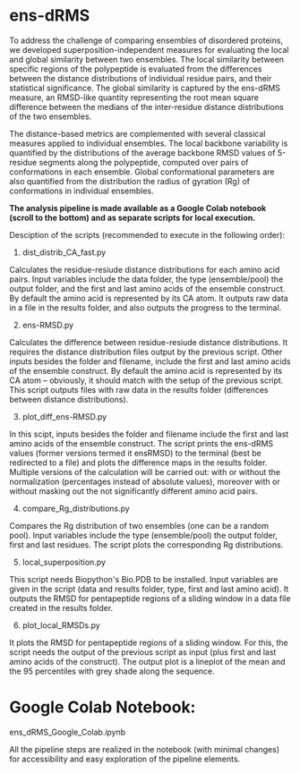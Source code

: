 # ens-dRMS

To address the challenge of comparing ensembles of disordered proteins, we developed superposition-independent measures for evaluating the local and global similarity between two ensembles. The local similarity between specific regions of the polypeptide is evaluated from the differences between the distance distributions of individual residue pairs, and their statistical significance.  The global similarity is captured by the ens-dRMS measure, an RMSD-like quantity representing the root mean square difference between the medians of the inter-residue distance distributions of the two ensembles.


The distance-based metrics are complemented with several classical measures applied to individual ensembles. The local backbone variability is quantified by the distributions of the average backbone RMSD values of 5-residue segments along the polypeptide, computed over pairs of conformations in each ensemble. Global conformational parameters are also quantified from the distribution the radius of gyration (Rg) of conformations in individual ensembles.

<b>The analysis pipeline is made available as a Google Colab notebook (scroll to the bottom) and as separate scripts for local execution.</b>

Desciption of the scripts (recommended to execute in the following order):

1. dist_distrib_CA_fast.py

  Calculates the residue-resiude distance distributions for each amino acid pairs. Input variables include the data folder, the type (ensemble/pool) the output folder, and the first and last amino acids of the ensemble construct. By default the amino acid is represented by its CA atom. It outputs raw data in a file in the results folder, and also outputs the progress to the terminal.
  
2.  ens-RMSD.py

  Calculates the difference between residue-resiude distance distributions. It requires the distance distribution files output by the previous script. Other inputs besides the folder and filename, include the first and last amino acids of the ensemble construct. By default the amino acid is represented by its CA atom – obviously, it should match with the setup of the previous script. This script outputs files with raw data in the results folder (differences between distance distributions).
  
3. plot_diff_ens-RMSD.py

  In this scipt, inputs besides the folder and filename include the first and last amino acids of the ensemble construct. The script prints the ens-dRMS values (former versions termed it ensRMSD) to the terminal (best be redirected to a file) and plots the difference maps in the results folder. Multiple versions of the calculation will be carried out: with or without the normalization (percentages instead of absolute values), moreover with or without masking out the not significantly different amino acid pairs.

4. compare_Rg_distributions.py

  Compares the Rg distribution of two ensembles (one can be a random pool). Input variables include the type (ensemble/pool) the output folder, first and last residues. The script plots the corresponding Rg distributions.
  
5. local_superposition.py

  This script needs Biopython's Bio.PDB to be installed. Input variables are given in the script (data and results folder, type, first and last amino acid). It outputs the RMSD for pentapeptide regions of a sliding window in a data file created in the results folder.

6. plot_local_RMSDs.py

  It plots the RMSD for pentapeptide regions of a sliding window. For this, the script needs the output of the previous script as input (plus first and last amino acids of the construct). The output plot is a lineplot of the mean and the 95 percentiles with grey shade along the sequence.
  

# Google Colab Notebook:

ens_dRMS_Google_Colab.ipynb

  All the pipeline steps are realized in the notebook (with minimal changes) for accessibility and easy exploration of the pipeline elements.
  
